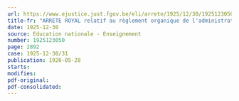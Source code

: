 ```yaml
---
url: https://www.ejustice.just.fgov.be/eli/arrete/1925/12/30/1925123050/justel
title-fr: "ARRETE ROYAL relatif au règlement organique de l'administration centrale du Ministère des Sciences et des Arts"
date: 1925-12-30
source: Education nationale - Enseignement
number: 1925123050
page: 2892
case: 1925-12-30/31
publication: 1926-05-28
starts:
modifies:
pdf-original:
pdf-consolidated:
---
```


